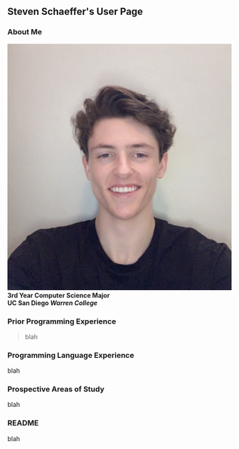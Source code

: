 ## Steven Schaeffer's User Page

### About Me
![Steven Schaeffer's Profile Picture](./images/pfp.jpg)
\
__3rd Year Computer Science Major__
\
__UC San Diego *Warren College*__

### Prior Programming Experience
> blah

### Programming Language Experience
blah

### Prospective Areas of Study
blah

### README
blah